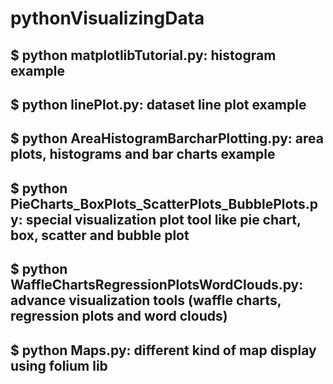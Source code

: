 # pythonVisualizingData

## $ python matplotlibTutorial.py: histogram example
## $ python linePlot.py: dataset line plot example
## $ python AreaHistogramBarcharPlotting.py: area plots, histograms and bar charts example
## $ python PieCharts_BoxPlots_ScatterPlots_BubblePlots.py: special visualization plot tool like pie chart, box, scatter and bubble plot
## $ python WaffleChartsRegressionPlotsWordClouds.py: advance visualization tools (waffle charts, regression plots and word clouds)
## $ python Maps.py: different kind of map display using folium lib
